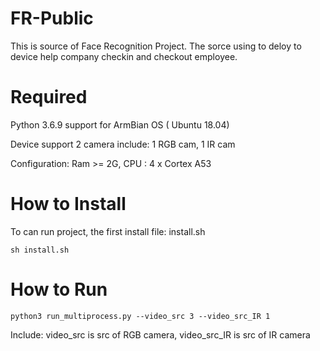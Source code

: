 # FR-Public

This is source of Face Recognition Project. The sorce using to deloy to device help company checkin and checkout employee. 

# Required

  Python 3.6.9 support for ArmBian OS ( Ubuntu 18.04)
  
  Device support 2 camera include: 1 RGB cam, 1 IR cam
  
  Configuration: Ram >= 2G, CPU : 4 x Cortex A53
  
# How to Install

To can run project, the first install file: install.sh 

```sh install.sh```

# How to Run

```python3 run_multiprocess.py --video_src 3 --video_src_IR 1```

Include: video_src is src of RGB camera, video_src_IR is src of IR camera



